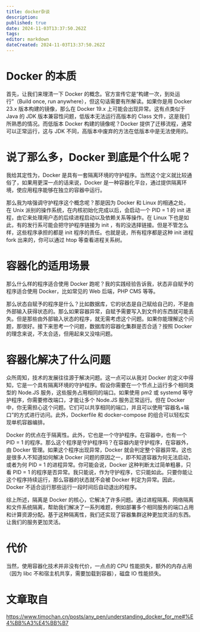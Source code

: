 ```yaml
---
title: docker杂谈
description: 
published: true
date: 2024-11-03T13:37:50.262Z
tags: 
editor: markdown
dateCreated: 2024-11-03T13:37:50.262Z
---
```


# Docker 的本质
首先，让我们来理清一下 Docker 的概念。官方宣传它是“构建一次，到处运行”（Build once, run anywhere），但这句话需要有所解读。如果你是用 Docker 23.x 版本构建的镜像，那么在 Docker 19.x 上可能会出现异常。这有点类似于 Java 的 JDK 版本兼容性问题，低版本无法运行高版本的 Class 文件，这是我们所熟悉的情况。而低版本 Docker 构建的镜像呢？Docker 提供了迁移流程，通常可以正常运行，这与 JDK 不同，高版本中废弃的方法在低版本中是无法使用的。

# 说了那么多，Docker 到底是个什么呢？

我给其定性为，Docker 是具有一套隔离环境的守护程序。当然这个定义就比较通俗了，如果用更深一点的话来说，Docker 是一种容器化平台，通过提供隔离环境，使应用程序能够在独立的容器中运行。

那么我为啥强调守护程序这个概念呢？那是因为 Docker 和 Linux 的相通之处，在 Unix 派别的操作系统，在内核初始化完成以后，会启动一个 PID = 1 的 init 进程，由它来处理用户态的后续进程启动以及依赖关系等操作。在 Linux 下也是如此，有的发行系可能会把守护程序链接为 init ，有的没选择链接。但是不管怎么样，这些程序承担的都是 init 程序的责任。也就是说，所有程序都是这种 init 进程 fork 出来的，你可以通过 htop 等查看进程关系树。

# 容器化的适用场景
那么什么样的程序适合使用 Docker 跑呢？我的实践经验告诉我，状态非自赋予的程序适合使用 Docker，比如常见的 Web 后端，PHP CMS 等等。

那么状态自赋予的程序是什么？比如数据库，它的状态是自己赋给自己的，不是由外部输入获得状态的。那么如果容器异常，自赋予需要写入到文件的东西就可能丢失。但是那些由外部输入状态的程序，就无需考虑这个问题。如果你能理解这个问题，那很好。接下来思考一个问题，数据库的容器化集群是否合适？按照 Docker 的理念来说，不太合适，但用起来又没啥问题。

# 容器化解决了什么问题
众所周知，技术的发展往往源于解决问题。这一点可以从我对 Docker 的定义中得知，它是一个具有隔离环境的守护程序。假设你需要在一个节点上运行多个相同类型的 Node.JS 服务，这些服务占用相同的端口。如果使用 pm2 或 systemd 等守护程序，你需要修改端口，才能让多个 Node.JS 服务正常运行。但在 Docker 中，你无需担心这个问题。它们可以共享相同的端口，并且可以使用“容器名+端口”的方式进行访问。此外，Dockerfile 和 docker-compose 的组合可以轻松实现单机容器编排。

Docker 的优点在于隔离性。此外，它也是一个守护程序。在容器中，也有一个 PID = 1 的程序。那么这个程序是守护程序吗？在容器内是守护程序，在容器外，由 Docker 管理。如果这个程序出现异常，Docker 就会判定整个容器异常。这也是很多人不知道如何解决 Docker 问题的原因之一，即不知道容器为何无法启动，或者为何 PID = 1 的进程异常。你可能会说，Docker 这种判断太过简单粗暴，只看 PID = 1 的程序是否异常。我只能说，作为守护程序，它只能如此。只要你能让这个程序持续运行，那么容器的状态就不会被 Docker 判定为异常。因此，Docker 不适合运行那些运行一段时间后自动退出的程序。

综上所述，隔离是 Docker 的核心，它解决了许多问题。通过进程隔离、网络隔离和文件系统隔离，帮助我们解决了一系列难题，例如部署多个相同服务的端口占用和计算资源分配。基于这种隔离性，我们还实现了容器集群这种更加灵活的东西。让我们的服务更加灵活。

# 代价
当然，使用容器化技术并非没有代价，一点点的 CPU 性能损失，额外的内存占用（因为 libc 不和宿主机共享，需要加载到容器），磁盘 IO 性能损失。

# 文章取自
https://www.timochan.cn/posts/any_pen/understanding_docker_for_me#%E4%BB%A3%E4%BB%B7